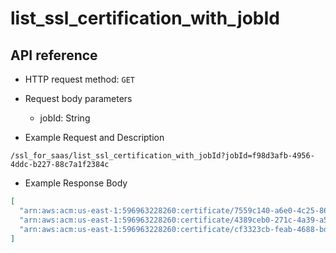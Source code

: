 # list_ssl_certification_with_jobId
## API reference

- HTTP request method: `GET`

- Request body parameters
    - jobId: String
- Example Request and Description
```http request
/ssl_for_saas/list_ssl_certification_with_jobId?jobId=f98d3afb-4956-4ddc-b227-88c7a1f2384c
```
- Example Response Body
```json
[
  "arn:aws:acm:us-east-1:596963228260:certificate/7559c140-a6e0-4c25-8605-c6525561471e",
  "arn:aws:acm:us-east-1:596963228260:certificate/4389ceb0-271c-4a39-a59d-3ddf65705b68",
  "arn:aws:acm:us-east-1:596963228260:certificate/cf3323cb-feab-4688-bdfa-412de32beaf4"
]
```